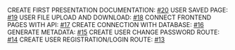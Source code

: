 
CREATE FIRST PRESENTATION DOCUMENTATION: [#20]([url](https://github.com/zuri-training/Fetch_Metadata_Team82/issues/20))
USER SAVED PAGE: [#19]([url](https://github.com/zuri-training/Fetch_Metadata_Team82/issues/19))
USER FILE UPLOAD AND DOWNLOAD: [#18]([url](https://github.com/zuri-training/Fetch_Metadata_Team82/issues/18))
CONNECT FRONTEND PAGES WITH API: [#17]([url](https://github.com/zuri-training/Fetch_Metadata_Team82/issues/17))
CREATE CONNECTION WITH DATABASE: [#16]([url](https://github.com/zuri-training/Fetch_Metadata_Team82/issues/16))
GENERATE METADATA: [#15]([url](https://github.com/zuri-training/Fetch_Metadata_Team82/issues/15))
CREATE USER CHANGE PASSWORD ROUTE: [#14]([url](https://github.com/zuri-training/Fetch_Metadata_Team82/issues/14))
CREATE USER REGISTRATION/LOGIN ROUTE: [#13]([url](https://github.com/zuri-training/Fetch_Metadata_Team82/issues/13))
